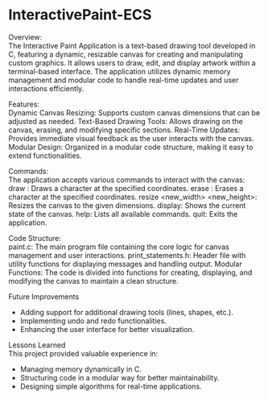 # InteractivePaint-ECS

Overview:  
The Interactive Paint Application is a text-based drawing tool developed in C, featuring a dynamic, resizable canvas for creating and manipulating custom graphics. It allows users to draw, edit, and display artwork within a terminal-based interface. The application utilizes dynamic memory management and modular code to handle real-time updates and user interactions efficiently.

Features:   
Dynamic Canvas Resizing: Supports custom canvas dimensions that can be adjusted as needed.
Text-Based Drawing Tools: Allows drawing on the canvas, erasing, and modifying specific sections.
Real-Time Updates: Provides immediate visual feedback as the user interacts with the canvas.
Modular Design: Organized in a modular code structure, making it easy to extend functionalities.

Commands:   
The application accepts various commands to interact with the canvas:
draw <x> <y>: Draws a character at the specified coordinates.
erase <x> <y>: Erases a character at the specified coordinates.
resize <new_width> <new_height>: Resizes the canvas to the given dimensions.
display: Shows the current state of the canvas.
help: Lists all available commands.
quit: Exits the application.

Code Structure:  
paint.c: The main program file containing the core logic for canvas management and user interactions.
print_statements.h: Header file with utility functions for displaying messages and handling output.
Modular Functions: The code is divided into functions for creating, displaying, and modifying the canvas to maintain a clean structure.

Future Improvements
- Adding support for additional drawing tools (lines, shapes, etc.).
- Implementing undo and redo functionalities.
- Enhancing the user interface for better visualization.

Lessons Learned  
This project provided valuable experience in:
- Managing memory dynamically in C.
- Structuring code in a modular way for better maintainability.
- Designing simple algorithms for real-time applications.
